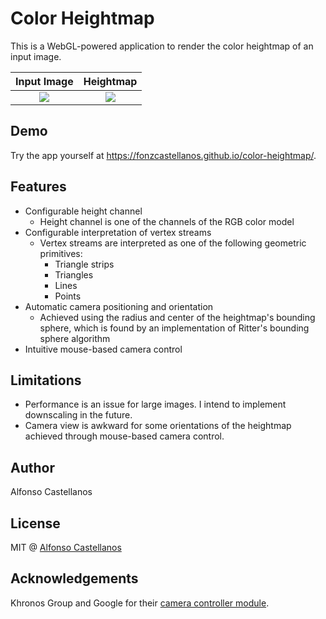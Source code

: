 # Color Heightmap

This is a WebGL-powered application to render the color heightmap of an input image. 

Input Image                | Heightmap
:-------------------------:|:-------------------------:
![](grass.jpg)  |  ![](heightfield.png)

## Demo
Try the app yourself at https://fonzcastellanos.github.io/color-heightmap/.

## Features
- Configurable height channel
  - Height channel is one of the channels of the RGB color model
- Configurable interpretation of vertex streams
  - Vertex streams are interpreted as one of the following geometric primitives:
    - Triangle strips
    - Triangles
    - Lines
    - Points
- Automatic camera positioning and orientation 
  - Achieved using the radius and center of the heightmap's bounding sphere, which is found by an implementation of Ritter's bounding sphere algorithm
- Intuitive mouse-based camera control

## Limitations
- Performance is an issue for large images. I intend to implement downscaling in the future.
- Camera view is awkward for some orientations of the heightmap achieved through mouse-based camera control.

## Author
Alfonso Castellanos

## License
MIT @ [Alfonso Castellanos](https://github.com/fonzcastellanos)

## Acknowledgements
Khronos Group and Google for their [camera controller module](https://github.com/KhronosGroup/WebGL/blob/master/sdk/demos/google/resources/cameracontroller.js).

